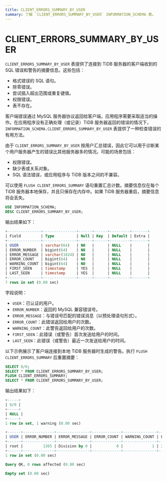 ```yaml
---
title: CLIENT_ERRORS_SUMMARY_BY_USER
summary: 了解 `CLIENT_ERRORS_SUMMARY_BY_USER` INFORMATION_SCHEMA 表。
---
```


# CLIENT_ERRORS_SUMMARY_BY_USER

`CLIENT_ERRORS_SUMMARY_BY_USER` 表提供了连接到 TiDB 服务器的客户端收到的 SQL 错误和警告的摘要信息。这些包括：

* 格式错误的 SQL 语句。
* 除零错误。
* 尝试插入超出范围或重复键值。
* 权限错误。
* 表不存在。

客户端错误通过 MySQL 服务器协议返回给客户端，应用程序需要采取适当的操作。在应用程序没有正确处理（或记录）TiDB 服务器返回的错误的情况下，`INFORMATION_SCHEMA.CLIENT_ERRORS_SUMMARY_BY_USER` 表提供了一种检查错误的有用方法。

由于 `CLIENT_ERRORS_SUMMARY_BY_USER` 按用户汇总错误，因此它可以用于诊断某个用户服务器产生的错误比其他服务器多的情况。可能的场景包括：

* 权限错误。
* 缺少表或关系对象。
* SQL 语法错误，或应用程序与 TiDB 版本之间的不兼容。

可以使用 `FLUSH CLIENT_ERRORS_SUMMARY` 语句重置汇总计数。摘要信息仅在每个 TiDB 服务器本地保存，并且只保存在内存中。如果 TiDB 服务器重启，摘要信息将会丢失。

```sql
USE INFORMATION_SCHEMA;
DESC CLIENT_ERRORS_SUMMARY_BY_USER;
```

输出结果如下：

```sql
+---------------+---------------+------+------+---------+-------+
| Field         | Type          | Null | Key  | Default | Extra |
+---------------+---------------+------+------+---------+-------+
| USER          | varchar(64)   | NO   |      | NULL    |       |
| ERROR_NUMBER  | bigint(64)    | NO   |      | NULL    |       |
| ERROR_MESSAGE | varchar(1024) | NO   |      | NULL    |       |
| ERROR_COUNT   | bigint(64)    | NO   |      | NULL    |       |
| WARNING_COUNT | bigint(64)    | NO   |      | NULL    |       |
| FIRST_SEEN    | timestamp     | YES  |      | NULL    |       |
| LAST_SEEN     | timestamp     | YES  |      | NULL    |       |
+---------------+---------------+------+------+---------+-------+
7 rows in set (0.00 sec)
```

字段说明：

* `USER`：已认证的用户。
* `ERROR_NUMBER`：返回的 MySQL 兼容错误号。
* `ERROR_MESSAGE`：与错误号匹配的错误消息（以预处理语句形式）。
* `ERROR_COUNT`：此错误返回给用户的次数。
* `WARNING_COUNT`：此警告返回给用户的次数。
* `FIRST_SEEN`：此错误（或警告）首次发送给用户的时间。
* `LAST_SEEN`：此错误（或警告）最近一次发送给用户的时间。

以下示例展示了客户端连接到本地 TiDB 服务器时生成的警告。执行 `FLUSH CLIENT_ERRORS_SUMMARY` 后重置摘要：

```sql
SELECT 0/0;
SELECT * FROM CLIENT_ERRORS_SUMMARY_BY_USER;
FLUSH CLIENT_ERRORS_SUMMARY;
SELECT * FROM CLIENT_ERRORS_SUMMARY_BY_USER;
```

输出结果如下：

```sql
+-----+
| 0/0 |
+-----+
| NULL |
+-----+
1 row in set, 1 warning (0.00 sec)

+------+--------------+---------------+-------------+---------------+---------------------+---------------------+
| USER | ERROR_NUMBER | ERROR_MESSAGE | ERROR_COUNT | WARNING_COUNT | FIRST_SEEN          | LAST_SEEN           |
+------+--------------+---------------+-------------+---------------+---------------------+---------------------+
| root |         1365 | Division by 0 |           0 |             1 | 2021-03-18 13:05:36 | 2021-03-18 13:05:36 |
+------+--------------+---------------+-------------+---------------+---------------------+---------------------+
1 row in set (0.00 sec)

Query OK, 0 rows affected (0.00 sec)

Empty set (0.00 sec)
```

